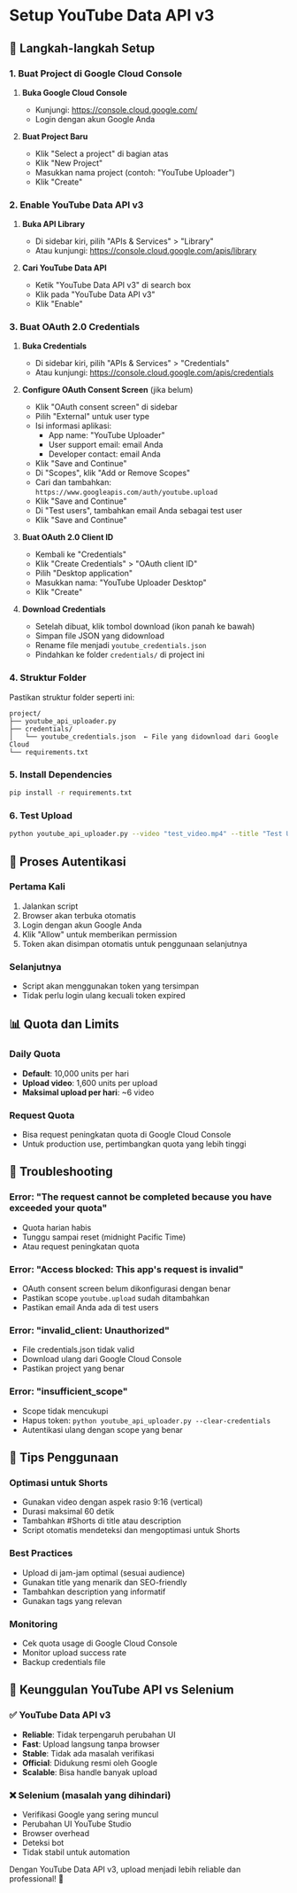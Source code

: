 # Setup YouTube Data API v3

## 🔧 Langkah-langkah Setup

### 1. Buat Project di Google Cloud Console

1. **Buka Google Cloud Console**
   - Kunjungi: https://console.cloud.google.com/
   - Login dengan akun Google Anda

2. **Buat Project Baru**
   - Klik "Select a project" di bagian atas
   - Klik "New Project"
   - Masukkan nama project (contoh: "YouTube Uploader")
   - Klik "Create"

### 2. Enable YouTube Data API v3

1. **Buka API Library**
   - Di sidebar kiri, pilih "APIs & Services" > "Library"
   - Atau kunjungi: https://console.cloud.google.com/apis/library

2. **Cari YouTube Data API**
   - Ketik "YouTube Data API v3" di search box
   - Klik pada "YouTube Data API v3"
   - Klik "Enable"

### 3. Buat OAuth 2.0 Credentials

1. **Buka Credentials**
   - Di sidebar kiri, pilih "APIs & Services" > "Credentials"
   - Atau kunjungi: https://console.cloud.google.com/apis/credentials

2. **Configure OAuth Consent Screen** (jika belum)
   - Klik "OAuth consent screen" di sidebar
   - Pilih "External" untuk user type
   - Isi informasi aplikasi:
     - App name: "YouTube Uploader"
     - User support email: email Anda
     - Developer contact: email Anda
   - Klik "Save and Continue"
   - Di "Scopes", klik "Add or Remove Scopes"
   - Cari dan tambahkan: `https://www.googleapis.com/auth/youtube.upload`
   - Klik "Save and Continue"
   - Di "Test users", tambahkan email Anda sebagai test user
   - Klik "Save and Continue"

3. **Buat OAuth 2.0 Client ID**
   - Kembali ke "Credentials"
   - Klik "Create Credentials" > "OAuth client ID"
   - Pilih "Desktop application"
   - Masukkan nama: "YouTube Uploader Desktop"
   - Klik "Create"

4. **Download Credentials**
   - Setelah dibuat, klik tombol download (ikon panah ke bawah)
   - Simpan file JSON yang didownload
   - Rename file menjadi `youtube_credentials.json`
   - Pindahkan ke folder `credentials/` di project ini

### 4. Struktur Folder

Pastikan struktur folder seperti ini:
```
project/
├── youtube_api_uploader.py
├── credentials/
│   └── youtube_credentials.json  ← File yang didownload dari Google Cloud
└── requirements.txt
```

### 5. Install Dependencies

```bash
pip install -r requirements.txt
```

### 6. Test Upload

```bash
python youtube_api_uploader.py --video "test_video.mp4" --title "Test Upload"
```

## 🔐 Proses Autentikasi

### Pertama Kali
1. Jalankan script
2. Browser akan terbuka otomatis
3. Login dengan akun Google Anda
4. Klik "Allow" untuk memberikan permission
5. Token akan disimpan otomatis untuk penggunaan selanjutnya

### Selanjutnya
- Script akan menggunakan token yang tersimpan
- Tidak perlu login ulang kecuali token expired

## 📊 Quota dan Limits

### Daily Quota
- **Default**: 10,000 units per hari
- **Upload video**: 1,600 units per upload
- **Maksimal upload per hari**: ~6 video

### Request Quota
- Bisa request peningkatan quota di Google Cloud Console
- Untuk production use, pertimbangkan quota yang lebih tinggi

## 🔧 Troubleshooting

### Error: "The request cannot be completed because you have exceeded your quota"
- Quota harian habis
- Tunggu sampai reset (midnight Pacific Time)
- Atau request peningkatan quota

### Error: "Access blocked: This app's request is invalid"
- OAuth consent screen belum dikonfigurasi dengan benar
- Pastikan scope `youtube.upload` sudah ditambahkan
- Pastikan email Anda ada di test users

### Error: "invalid_client: Unauthorized"
- File credentials.json tidak valid
- Download ulang dari Google Cloud Console
- Pastikan project yang benar

### Error: "insufficient_scope"
- Scope tidak mencukupi
- Hapus token: `python youtube_api_uploader.py --clear-credentials`
- Autentikasi ulang dengan scope yang benar

## 🎯 Tips Penggunaan

### Optimasi untuk Shorts
- Gunakan video dengan aspek rasio 9:16 (vertical)
- Durasi maksimal 60 detik
- Tambahkan #Shorts di title atau description
- Script otomatis mendeteksi dan mengoptimasi untuk Shorts

### Best Practices
- Upload di jam-jam optimal (sesuai audience)
- Gunakan title yang menarik dan SEO-friendly
- Tambahkan description yang informatif
- Gunakan tags yang relevan

### Monitoring
- Cek quota usage di Google Cloud Console
- Monitor upload success rate
- Backup credentials file

## 🚀 Keunggulan YouTube API vs Selenium

### ✅ YouTube Data API v3
- **Reliable**: Tidak terpengaruh perubahan UI
- **Fast**: Upload langsung tanpa browser
- **Stable**: Tidak ada masalah verifikasi
- **Official**: Didukung resmi oleh Google
- **Scalable**: Bisa handle banyak upload

### ❌ Selenium (masalah yang dihindari)
- Verifikasi Google yang sering muncul
- Perubahan UI YouTube Studio
- Browser overhead
- Deteksi bot
- Tidak stabil untuk automation

Dengan YouTube Data API v3, upload menjadi lebih reliable dan professional! 🎉